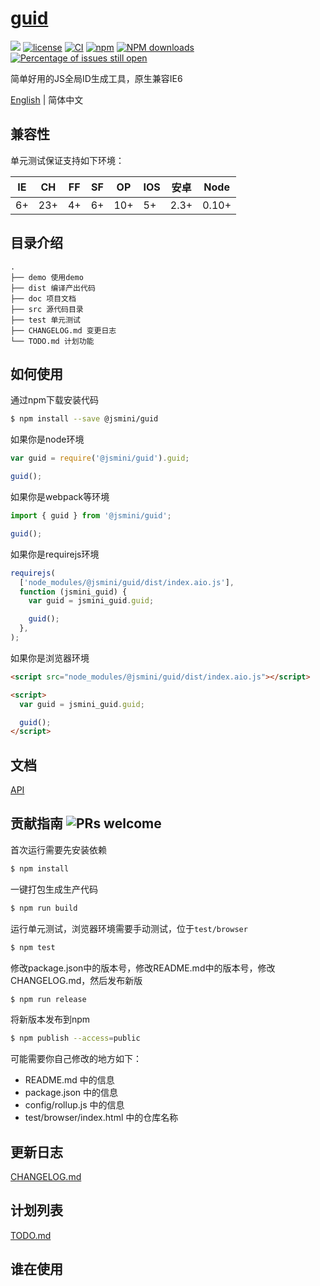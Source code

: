 # [guid](https://github.com/jsmini/guid/)

[![](https://img.shields.io/badge/Powered%20by-jslib%20base-brightgreen.svg)](https://github.com/yanhaijing/jslib-base)
[![license](https://img.shields.io/badge/license-MIT-blue.svg)](https://github.com/jsmini/guid/blob/master/LICENSE)
[![CI](https://github.com/jsmini/guid/actions/workflows/ci.yml/badge.svg?branch=master)](https://github.com/jsmini/guid/actions/workflows/ci.yml)
[![npm](https://img.shields.io/badge/npm-0.9.0-orange.svg)](https://www.npmjs.com/package/@jsmini/guid)
[![NPM downloads](http://img.shields.io/npm/dm/@jsmini/guid.svg?style=flat-square)](http://www.npmtrends.com/@jsmini/guid)
[![Percentage of issues still open](http://isitmaintained.com/badge/open/jsmini/guid.svg)](http://isitmaintained.com/project/jsmini/guid 'Percentage of issues still open')

简单好用的JS全局ID生成工具，原生兼容IE6

[English](./README.md) | 简体中文

## 兼容性

单元测试保证支持如下环境：

| IE  | CH  | FF  | SF  | OP  | IOS | 安卓 | Node  |
| --- | --- | --- | --- | --- | --- | ---- | ----- |
| 6+  | 23+ | 4+  | 6+  | 10+ | 5+  | 2.3+ | 0.10+ |

## 目录介绍

```
.
├── demo 使用demo
├── dist 编译产出代码
├── doc 项目文档
├── src 源代码目录
├── test 单元测试
├── CHANGELOG.md 变更日志
└── TODO.md 计划功能
```

## 如何使用

通过npm下载安装代码

```bash
$ npm install --save @jsmini/guid
```

如果你是node环境

```js
var guid = require('@jsmini/guid').guid;

guid();
```

如果你是webpack等环境

```js
import { guid } from '@jsmini/guid';

guid();
```

如果你是requirejs环境

```js
requirejs(
  ['node_modules/@jsmini/guid/dist/index.aio.js'],
  function (jsmini_guid) {
    var guid = jsmini_guid.guid;

    guid();
  },
);
```

如果你是浏览器环境

```html
<script src="node_modules/@jsmini/guid/dist/index.aio.js"></script>

<script>
  var guid = jsmini_guid.guid;

  guid();
</script>
```

## 文档

[API](https://github.com/jsmini/guid/blob/master/doc/api.md)

## 贡献指南 ![PRs welcome](https://img.shields.io/badge/PRs-welcome-brightgreen.svg)

首次运行需要先安装依赖

```bash
$ npm install
```

一键打包生成生产代码

```bash
$ npm run build
```

运行单元测试，浏览器环境需要手动测试，位于`test/browser`

```bash
$ npm test
```

修改package.json中的版本号，修改README.md中的版本号，修改CHANGELOG.md，然后发布新版

```bash
$ npm run release
```

将新版本发布到npm

```bash
$ npm publish --access=public
```

可能需要你自己修改的地方如下：

- README.md 中的信息
- package.json 中的信息
- config/rollup.js 中的信息
- test/browser/index.html 中的仓库名称

## 更新日志

[CHANGELOG.md](https://github.com/jsmini/guid/blob/master/CHANGELOG.md)

## 计划列表

[TODO.md](https://github.com/jsmini/guid/blob/master/TODO.md)

## 谁在使用
